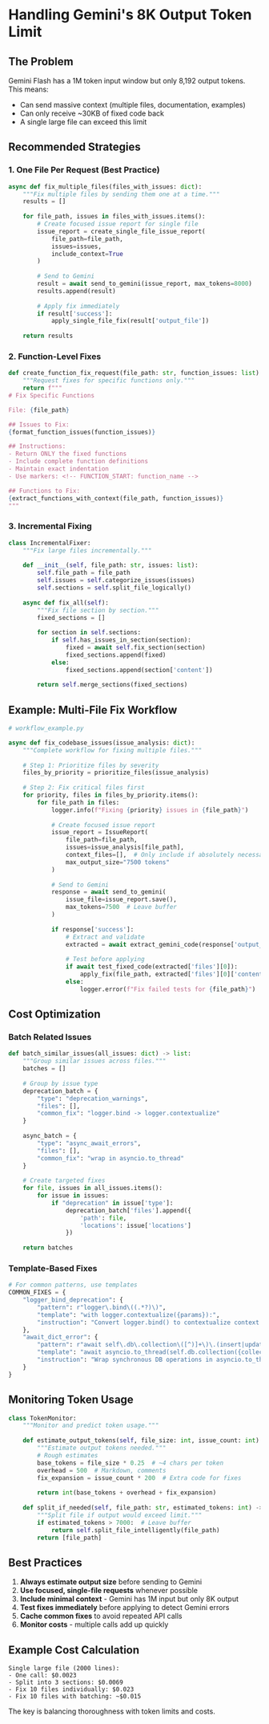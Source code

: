 # Handling Gemini's 8K Output Token Limit

## The Problem

Gemini Flash has a 1M token input window but only 8,192 output tokens. This means:
- Can send massive context (multiple files, documentation, examples)
- Can only receive ~30KB of fixed code back
- A single large file can exceed this limit

## Recommended Strategies

### 1. One File Per Request (Best Practice)

```python
async def fix_multiple_files(files_with_issues: dict):
    """Fix multiple files by sending them one at a time."""
    results = []
    
    for file_path, issues in files_with_issues.items():
        # Create focused issue report for single file
        issue_report = create_single_file_issue_report(
            file_path=file_path,
            issues=issues,
            include_context=True
        )
        
        # Send to Gemini
        result = await send_to_gemini(issue_report, max_tokens=8000)
        results.append(result)
        
        # Apply fix immediately
        if result['success']:
            apply_single_file_fix(result['output_file'])
    
    return results
```

### 2. Function-Level Fixes

```python
def create_function_fix_request(file_path: str, function_issues: list):
    """Request fixes for specific functions only."""
    return f"""
# Fix Specific Functions

File: {file_path}

## Issues to Fix:
{format_function_issues(function_issues)}

## Instructions:
- Return ONLY the fixed functions
- Include complete function definitions
- Maintain exact indentation
- Use markers: <!-- FUNCTION_START: function_name --> 

## Functions to Fix:
{extract_functions_with_context(file_path, function_issues)}
"""
```

### 3. Incremental Fixing

```python
class IncrementalFixer:
    """Fix large files incrementally."""
    
    def __init__(self, file_path: str, issues: list):
        self.file_path = file_path
        self.issues = self.categorize_issues(issues)
        self.sections = self.split_file_logically()
    
    async def fix_all(self):
        """Fix file section by section."""
        fixed_sections = []
        
        for section in self.sections:
            if self.has_issues_in_section(section):
                fixed = await self.fix_section(section)
                fixed_sections.append(fixed)
            else:
                fixed_sections.append(section['content'])
        
        return self.merge_sections(fixed_sections)
```

## Example: Multi-File Fix Workflow

```python
# workflow_example.py

async def fix_codebase_issues(issue_analysis: dict):
    """Complete workflow for fixing multiple files."""
    
    # Step 1: Prioritize files by severity
    files_by_priority = prioritize_files(issue_analysis)
    
    # Step 2: Fix critical files first
    for priority, files in files_by_priority.items():
        for file_path in files:
            logger.info(f"Fixing {priority} issues in {file_path}")
            
            # Create focused issue report
            issue_report = IssueReport(
                file_path=file_path,
                issues=issue_analysis[file_path],
                context_files=[],  # Only include if absolutely necessary
                max_output_size="7500 tokens"
            )
            
            # Send to Gemini
            response = await send_to_gemini(
                issue_file=issue_report.save(),
                max_tokens=7500  # Leave buffer
            )
            
            if response['success']:
                # Extract and validate
                extracted = await extract_gemini_code(response['output_file'])
                
                # Test before applying
                if await test_fixed_code(extracted['files'][0]):
                    apply_fix(file_path, extracted['files'][0]['content'])
                else:
                    logger.error(f"Fix failed tests for {file_path}")
```

## Cost Optimization

### Batch Related Issues

```python
def batch_similar_issues(all_issues: dict) -> list:
    """Group similar issues across files."""
    batches = []
    
    # Group by issue type
    deprecation_batch = {
        "type": "deprecation_warnings",
        "files": [],
        "common_fix": "logger.bind -> logger.contextualize"
    }
    
    async_batch = {
        "type": "async_await_errors", 
        "files": [],
        "common_fix": "wrap in asyncio.to_thread"
    }
    
    # Create targeted fixes
    for file, issues in all_issues.items():
        for issue in issues:
            if "deprecation" in issue['type']:
                deprecation_batch['files'].append({
                    'path': file,
                    'locations': issue['locations']
                })
    
    return batches
```

### Template-Based Fixes

```python
# For common patterns, use templates
COMMON_FIXES = {
    "logger_bind_deprecation": {
        "pattern": r"logger\.bind\((.*?)\)",
        "template": "with logger.contextualize({params}):",
        "instruction": "Convert logger.bind() to contextualize context manager"
    },
    "await_dict_error": {
        "pattern": r"await self\.db\.collection\([^)]+\)\.(insert|update|delete)\(",
        "template": "await asyncio.to_thread(self.db.collection({collection}).{method},",
        "instruction": "Wrap synchronous DB operations in asyncio.to_thread"
    }
}
```

## Monitoring Token Usage

```python
class TokenMonitor:
    """Monitor and predict token usage."""
    
    def estimate_output_tokens(self, file_size: int, issue_count: int) -> int:
        """Estimate output tokens needed."""
        # Rough estimates
        base_tokens = file_size * 0.25  # ~4 chars per token
        overhead = 500  # Markdown, comments
        fix_expansion = issue_count * 200  # Extra code for fixes
        
        return int(base_tokens + overhead + fix_expansion)
    
    def split_if_needed(self, file_path: str, estimated_tokens: int) -> list:
        """Split file if output would exceed limit."""
        if estimated_tokens > 7000:  # Leave buffer
            return self.split_file_intelligently(file_path)
        return [file_path]
```

## Best Practices

1. **Always estimate output size** before sending to Gemini
2. **Use focused, single-file requests** whenever possible
3. **Include minimal context** - Gemini has 1M input but only 8K output
4. **Test fixes immediately** before applying to detect Gemini errors
5. **Cache common fixes** to avoid repeated API calls
6. **Monitor costs** - multiple calls add up quickly

## Example Cost Calculation

```
Single large file (2000 lines):
- One call: $0.0023
- Split into 3 sections: $0.0069
- Fix 10 files individually: $0.023
- Fix 10 files with batching: ~$0.015
```

The key is balancing thoroughness with token limits and costs.